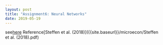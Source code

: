 ```yaml
---
layout: post
title: "Assignment6: Neural Networks"
date: 2019-05-19
---
```

see[here]({{site.baseurl}}/microecon/assignment6.pdf)
Reference[Steffen et al. (2018)]({{site.baseurl}}/microecon/Steffen et al. (2018).pdf)
